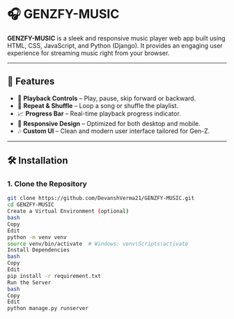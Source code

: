 # 🎧 GENZFY-MUSIC

**GENZFY-MUSIC** is a sleek and responsive music player web app built using HTML, CSS, JavaScript, and Python (Django). It provides an engaging user experience for streaming music right from your browser.

---

## 🚀 Features

- 🎵 **Playback Controls** – Play, pause, skip forward or backward.
- 🔁 **Repeat & Shuffle** – Loop a song or shuffle the playlist.
- 📈 **Progress Bar** – Real-time playback progress indicator.
- 📱 **Responsive Design** – Optimized for both desktop and mobile.
- 🎶 **Custom UI** – Clean and modern user interface tailored for Gen-Z.

---

## 🛠️ Installation

### 1. Clone the Repository

```bash
git clone https://github.com/DevanshVerma21/GENZFY-MUSIC.git
cd GENZFY-MUSIC
Create a Virtual Environment (optional)
bash
Copy
Edit
python -m venv venv
source venv/bin/activate  # Windows: venv\Scripts\activate
Install Dependencies
bash
Copy
Edit
pip install -r requirement.txt
Run the Server
bash
Copy
Edit
python manage.py runserver